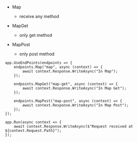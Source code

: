 - Map
  - receive any method

- MapGet
  - only get method

- MapPost
  - only post method

```
app.UseEndPoints(endpoints => {
    endpoints.Map("map", async (context) => {
        await context.Response.WriteAsync("In Map");
    });
    
    endpoints.MapGet("map-get", async (context) => {
        await context.Response.WriteAsync("In Map Get");
    });

    endpoints.MapPost("map-post", async (context) => {
        await context.Response.WriteAsync("In Map Post");
    });
});

app.Run(async context => {
    await context.Response.WriteAsync($"Request received at ${context.Request.Path}");
});
```